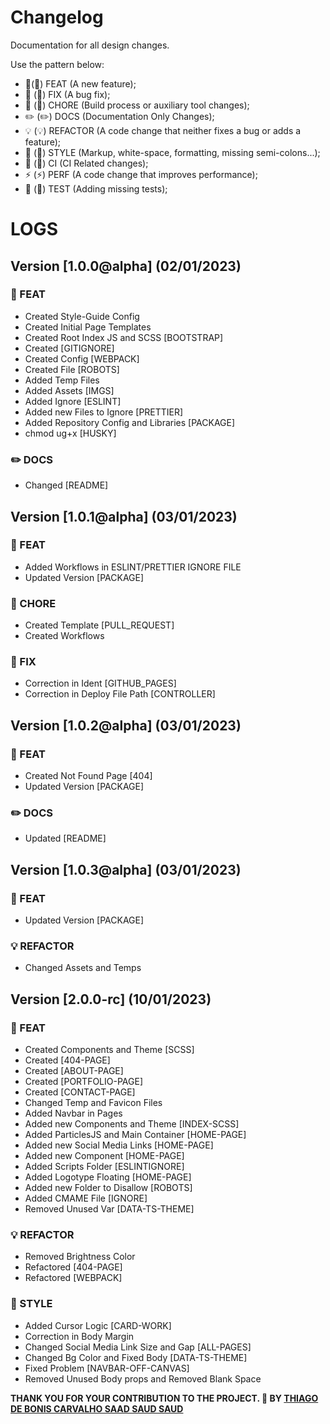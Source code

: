 # Changelog

Documentation for all design changes.

Use the pattern below:

- 🎸(:guitar:) FEAT (A new feature);
- 🐛 (:bug:) FIX (A bug fix);
- 🤖 (:robot:) CHORE (Build process or auxiliary tool changes);
- ✏️ (:pencil2:) DOCS (Documentation Only Changes);
- 💡 (:bulb:) REFACTOR (A code change that neither fixes a bug or adds a feature);
- 💄 (:lipstick:) STYLE (Markup, white-space, formatting, missing semi-colons...);
- 🎡 (:ferris_wheel:) CI (CI Related changes);
- ⚡ (:zap:) PERF (A code change that improves performance);
- 💍 (:ring:) TEST (Adding missing tests);

# LOGS

## Version [1.0.0@alpha] (02/01/2023)

### :guitar: FEAT

- Created Style-Guide Config
- Created Initial Page Templates
- Created Root Index JS and SCSS [BOOTSTRAP]
- Created [GITIGNORE]
- Created Config [WEBPACK]
- Created File [ROBOTS]
- Added Temp Files
- Added Assets [IMGS]
- Added Ignore [ESLINT]
- Added new Files to Ignore [PRETTIER]
- Added Repository Config and Libraries [PACKAGE]
- chmod ug+x [HUSKY]

### :pencil2: DOCS

- Changed [README]

## Version [1.0.1@alpha] (03/01/2023)

### :guitar: FEAT

- Added Workflows in ESLINT/PRETTIER IGNORE FILE
- Updated Version [PACKAGE]

### :robot: CHORE

- Created Template [PULL_REQUEST]
- Created Workflows

### :bug: FIX

- Correction in Ident [GITHUB_PAGES]
- Correction in Deploy File Path [CONTROLLER]

## Version [1.0.2@alpha] (03/01/2023)

### :guitar: FEAT

- Created Not Found Page [404]
- Updated Version [PACKAGE]

### :pencil2: DOCS

- Updated [README]

## Version [1.0.3@alpha] (03/01/2023)

### :guitar: FEAT

- Updated Version [PACKAGE]

### :bulb: REFACTOR

- Changed Assets and Temps

## Version [2.0.0-rc] (10/01/2023)

### :guitar: FEAT

- Created Components and Theme [SCSS]
- Created [404-PAGE]
- Created [ABOUT-PAGE]
- Created [PORTFOLIO-PAGE]
- Created [CONTACT-PAGE]
- Changed Temp and Favicon Files
- Added Navbar in Pages
- Added new Components and Theme [INDEX-SCSS]
- Added ParticlesJS and Main Container [HOME-PAGE]
- Added new Social Media Links [HOME-PAGE]
- Added new Component [HOME-PAGE]
- Added Scripts Folder [ESLINTIGNORE]
- Added Logotype Floating [HOME-PAGE]
- Added new Folder to Disallow [ROBOTS]
- Added CMAME File [IGNORE]
- Removed Unused Var [DATA-TS-THEME]

### :bulb: REFACTOR

- Removed Brightness Color
- Refactored [404-PAGE]
- Refactored [WEBPACK]

### :lipstick: STYLE

- Added Cursor Logic [CARD-WORK]
- Correction in Body Margin
- Changed Social Media Link Size and Gap [ALL-PAGES]
- Changed Bg Color and Fixed Body [DATA-TS-THEME]
- Fixed Problem [NAVBAR-OFF-CANVAS]
- Removed Unused Body props and Removed Blank Space

**THANK YOU FOR YOUR CONTRIBUTION TO THE PROJECT. 💖
BY [THIAGO DE BONIS CARVALHO SAAD SAUD SAUD](https://www.linkedin.com/in/thiagosaud/)**
